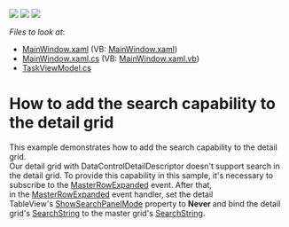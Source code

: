 <!-- default badges list -->
![](https://img.shields.io/endpoint?url=https://codecentral.devexpress.com/api/v1/VersionRange/128648044/14.1.3%2B)
[![](https://img.shields.io/badge/Open_in_DevExpress_Support_Center-FF7200?style=flat-square&logo=DevExpress&logoColor=white)](https://supportcenter.devexpress.com/ticket/details/T165216)
[![](https://img.shields.io/badge/📖_How_to_use_DevExpress_Examples-e9f6fc?style=flat-square)](https://docs.devexpress.com/GeneralInformation/403183)
<!-- default badges end -->
<!-- default file list -->
*Files to look at*:

* [MainWindow.xaml](./CS/DetailGridSearchExample/MainWindow.xaml) (VB: [MainWindow.xaml](./VB/DetailGridSearchExample/MainWindow.xaml))
* [MainWindow.xaml.cs](./CS/DetailGridSearchExample/MainWindow.xaml.cs) (VB: [MainWindow.xaml.vb](./VB/DetailGridSearchExample/MainWindow.xaml.vb))
* [TaskViewModel.cs](./CS/DetailGridSearchExample/TaskViewModel.cs)
<!-- default file list end -->
# How to add the search capability to the detail grid


<p>This example demonstrates how to add the search capability to the detail grid.<br>Our detail grid with DataControlDetailDescriptor doesn't support search in the detail grid. To provide this capability in this sample, it's necessary to subscribe to the <a href="https://documentation.devexpress.com/WPF/DevExpress.Xpf.Grid.GridControl.MasterRowExpanded.event">MasterRowExpanded</a> event. After that, in the <a href="https://documentation.devexpress.com/WPF/DevExpress.Xpf.Grid.GridControl.MasterRowExpanded.event">MasterRowExpanded</a> event handler, set the detail TableView's <a href="https://documentation.devexpress.com/WPF/DevExpress.Xpf.Grid.DataViewBase.ShowSearchPanelMode.property">ShowSearchPanelMode</a> property to <strong>Never </strong>and bind the detail grid's <a href="https://documentation.devexpress.com/WPF/DevExpress.Xpf.Grid.DataViewBase.SearchString.property">SearchString</a> to the master grid's <a href="https://documentation.devexpress.com/WPF/DevExpress.Xpf.Grid.DataViewBase.SearchString.property">SearchString</a>.</p>

<br/>


